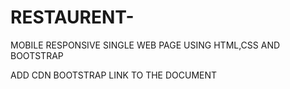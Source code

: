 # RESTAURENT-
MOBILE RESPONSIVE SINGLE WEB PAGE USING HTML,CSS AND BOOTSTRAP

ADD CDN BOOTSTRAP LINK TO THE DOCUMENT

